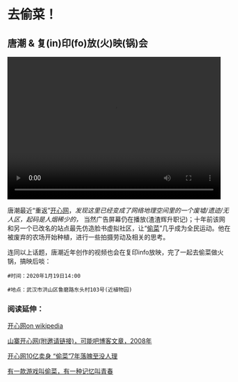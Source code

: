 # 去偷菜！
## 唐潮 & 复(in)印(fo)放(火)映(锅)会

<video width="480" height="320" controls>
<source src="https://github.com/fuyininfo/info/blob/master/200119happyfarm-video-tangchao/tangchao-fuyininfo-2020-01-01.mp4">
</video>

唐潮最近“重返”[开心网](https://www.kaixin001.com/)，_发现这里已经变成了网络地理空间里的一个废墟/遗迹/无人区，起码是人烟稀少的，_ 当然广告屏幕仍在播放(渣渣辉升职记)；十年前该网和另一个已改名的站点最先仿造脸书虚拟社区，让“[偷菜](https://www.zhihu.com/question/26082017)”几乎成为全民运动。他在被废弃的农场开始种植，进行一些拍摄劳动及相关的思考。

连同以上话题，唐潮近年创作的视频也会在复印info放映，完了一起去偷菜做火锅，搞映后啖：
 
```
#时间：2020年1月19日14:00

#地点：武汉市洪山区鲁磨路东头村103号(近植物园)
```

### 阅读延伸：

[开心网on wikipedia](https://zh.wikipedia.org/wiki/%E5%BC%80%E5%BF%83%E7%BD%91)

[山寨开心网(附邀请链接)，可能吧博客文章，2008年](https://kenengba.com/post/539.html)

[开心网10亿卖身 “偷菜”7年落魄至没人理](https://m.pedaily.cn/news/404067)

[有一款游戏叫偷菜，有一种记忆叫青春](https://kknews.cc/game/aee6yon.html)
